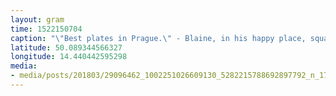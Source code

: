 ```yaml
---
layout: gram
time: 1522150704
caption: "\"Best plates in Prague.\" - Blaine, in his happy place, squashin' some coin #4m4eu"
latitude: 50.089344566327
longitude: 14.440442595298
media:
- media/posts/201803/29096462_1002251026609130_5282215788692897792_n_17903797276163248.jpg
---
```

